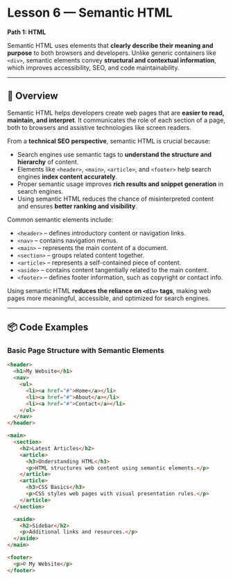 # Lesson 6 — Semantic HTML  

**Path 1: HTML**  

Semantic HTML uses elements that **clearly describe their meaning and purpose** to both browsers and developers. Unlike generic containers like `<div>`, semantic elements convey **structural and contextual information**, which improves accessibility, SEO, and code maintainability.

---

## 🧩 Overview  

Semantic HTML helps developers create web pages that are **easier to read, maintain, and interpret**. It communicates the role of each section of a page, both to browsers and assistive technologies like screen readers.  

From a **technical SEO perspective**, semantic HTML is crucial because:

- Search engines use semantic tags to **understand the structure and hierarchy** of content.  
- Elements like `<header>`, `<main>`, `<article>`, and `<footer>` help search engines **index content accurately**.  
- Proper semantic usage improves **rich results and snippet generation** in search engines.  
- Using semantic HTML reduces the chance of misinterpreted content and ensures **better ranking and visibility**.  

Common semantic elements include:

- `<header>` – defines introductory content or navigation links.  
- `<nav>` – contains navigation menus.  
- `<main>` – represents the main content of a document.  
- `<section>` – groups related content together.  
- `<article>` – represents a self-contained piece of content.  
- `<aside>` – contains content tangentially related to the main content.  
- `<footer>` – defines footer information, such as copyright or contact info.  

Using semantic HTML **reduces the reliance on `<div>` tags**, making web pages more meaningful, accessible, and optimized for search engines.

---

## 📦 Code Examples  

### Basic Page Structure with Semantic Elements  

```html
<header>
  <h1>My Website</h1>
  <nav>
    <ul>
      <li><a href="#">Home</a></li>
      <li><a href="#">About</a></li>
      <li><a href="#">Contact</a></li>
    </ul>
  </nav>
</header>

<main>
  <section>
    <h2>Latest Articles</h2>
    <article>
      <h3>Understanding HTML</h3>
      <p>HTML structures web content using semantic elements.</p>
    </article>
    <article>
      <h3>CSS Basics</h3>
      <p>CSS styles web pages with visual presentation rules.</p>
    </article>
  </section>

  <aside>
    <h2>Sidebar</h2>
    <p>Additional links and resources.</p>
  </aside>
</main>

<footer>
  <p>© My Website</p>
</footer>
```
